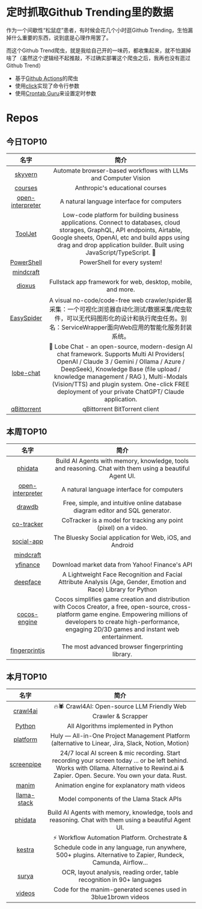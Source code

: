 # 定时抓取Github Trending里的数据

作为一个间歇性“松鼠症”患者，有时候会花几个小时逛Github Trending，生怕漏掉什么重要的东西，说到底是心理作用罢了。

而这个Github Trend爬虫，就是我给自己开的一味药，都收集起来，就不怕漏掉啥了（虽然这个逻辑经不起推敲，不过确实部署这个爬虫之后，我再也没有逛过Github Trend）

* 基于[Github Actions](https://docs.github.com/en/actions)的爬虫
* 使用[click](https://github.com/pallets/click)实现了命令行参数
* 使用[Crontab Guru](https://crontab.guru/)来设置定时参数

# Repos
## 今日TOP10 
<!-- START OF DAILY_TOP10_REPOS -->
| 名字 | 简介 |
| :----: | :----: |
| [skyvern](https://github.com/Skyvern-AI/skyvern) | Automate browser-based workflows with LLMs and Computer Vision |
| [courses](https://github.com/anthropics/courses) | Anthropic's educational courses |
| [open-interpreter](https://github.com/OpenInterpreter/open-interpreter) | A natural language interface for computers |
| [ToolJet](https://github.com/ToolJet/ToolJet) | Low-code platform for building business applications. Connect to databases, cloud storages, GraphQL, API endpoints, Airtable, Google sheets, OpenAI, etc and build apps using drag and drop application builder. Built using JavaScript/TypeScript. 🚀 |
| [PowerShell](https://github.com/PowerShell/PowerShell) | PowerShell for every system! |
| [mindcraft](https://github.com/kolbytn/mindcraft) |  |
| [dioxus](https://github.com/DioxusLabs/dioxus) | Fullstack app framework for web, desktop, mobile, and more. |
| [EasySpider](https://github.com/NaiboWang/EasySpider) | A visual no-code/code-free web crawler/spider易采集：一个可视化浏览器自动化测试/数据采集/爬虫软件，可以无代码图形化的设计和执行爬虫任务。别名：ServiceWrapper面向Web应用的智能化服务封装系统。 |
| [lobe-chat](https://github.com/lobehub/lobe-chat) | 🤯 Lobe Chat - an open-source, modern-design AI chat framework. Supports Multi AI Providers( OpenAI / Claude 3 / Gemini / Ollama / Azure / DeepSeek), Knowledge Base (file upload / knowledge management / RAG ), Multi-Modals (Vision/TTS) and plugin system. One-click FREE deployment of your private ChatGPT/ Claude application. |
| [qBittorrent](https://github.com/qbittorrent/qBittorrent) | qBittorrent BitTorrent client |
<!-- END OF DAILY_TOP10_REPOS -->

## 本周TOP10
<!-- START OF WEEKLY_TOP10_REPOS -->
| 名字 | 简介 |
| :----: | :----: |
| [phidata](https://github.com/phidatahq/phidata) | Build AI Agents with memory, knowledge, tools and reasoning. Chat with them using a beautiful Agent UI. |
| [open-interpreter](https://github.com/OpenInterpreter/open-interpreter) | A natural language interface for computers |
| [drawdb](https://github.com/drawdb-io/drawdb) | Free, simple, and intuitive online database diagram editor and SQL generator. |
| [co-tracker](https://github.com/facebookresearch/co-tracker) | CoTracker is a model for tracking any point (pixel) on a video. |
| [social-app](https://github.com/bluesky-social/social-app) | The Bluesky Social application for Web, iOS, and Android |
| [mindcraft](https://github.com/kolbytn/mindcraft) |  |
| [yfinance](https://github.com/ranaroussi/yfinance) | Download market data from Yahoo! Finance's API |
| [deepface](https://github.com/serengil/deepface) | A Lightweight Face Recognition and Facial Attribute Analysis (Age, Gender, Emotion and Race) Library for Python |
| [cocos-engine](https://github.com/cocos/cocos-engine) | Cocos simplifies game creation and distribution with Cocos Creator, a free, open-source, cross-platform game engine. Empowering millions of developers to create high-performance, engaging 2D/3D games and instant web entertainment. |
| [fingerprintjs](https://github.com/fingerprintjs/fingerprintjs) | The most advanced browser fingerprinting library. |
<!-- END OF WEEKLY_TOP10_REPOS -->

## 本月TOP10
<!-- START OF MONTHLY_TOP10_REPOS -->
| 名字 | 简介 |
| :----: | :----: |
| [crawl4ai](https://github.com/unclecode/crawl4ai) | 🔥🕷️ Crawl4AI: Open-source LLM Friendly Web Crawler & Scrapper |
| [Python](https://github.com/TheAlgorithms/Python) | All Algorithms implemented in Python |
| [platform](https://github.com/hcengineering/platform) | Huly — All-in-One Project Management Platform (alternative to Linear, Jira, Slack, Notion, Motion) |
| [screenpipe](https://github.com/mediar-ai/screenpipe) | 24/7 local AI screen & mic recording. Start recording your screen today ... or be left behind. Works with Ollama. Alternative to Rewind.ai & Zapier. Open. Secure. You own your data. Rust. |
| [manim](https://github.com/3b1b/manim) | Animation engine for explanatory math videos |
| [llama-stack](https://github.com/meta-llama/llama-stack) | Model components of the Llama Stack APIs |
| [phidata](https://github.com/phidatahq/phidata) | Build AI Agents with memory, knowledge, tools and reasoning. Chat with them using a beautiful Agent UI. |
| [kestra](https://github.com/kestra-io/kestra) | ⚡ Workflow Automation Platform. Orchestrate & Schedule code in any language, run anywhere, 500+ plugins. Alternative to Zapier, Rundeck, Camunda, Airflow... |
| [surya](https://github.com/VikParuchuri/surya) | OCR, layout analysis, reading order, table recognition in 90+ languages |
| [videos](https://github.com/3b1b/videos) | Code for the manim-generated scenes used in 3blue1brown videos |
<!-- END OF MONTHLY_TOP10_REPOS -->
